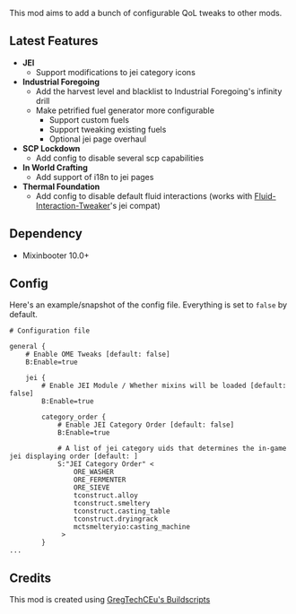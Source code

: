 This mod aims to add a bunch of configurable QoL tweaks to other mods.

## Latest Features
- **JEI**
  - Support modifications to jei category icons
- **Industrial Foregoing**
  - Add the harvest level and blacklist to Industrial Foregoing's infinity drill
  - Make petrified fuel generator more configurable
    - Support custom fuels
    - Support tweaking existing fuels
    - Optional jei page overhaul
- **SCP Lockdown**
  - Add config to disable several scp capabilities
- **In World Crafting**
  - Add support of i18n to jei pages
- **Thermal Foundation**
  - Add config to disable default fluid interactions (works with [Fluid-Interaction-Tweaker](https://github.com/tttsaurus/Fluid-Interaction-Tweaker)'s jei compat)

## Dependency
- Mixinbooter 10.0+

## Config
Here's an example/snapshot of the config file.
Everything is set to `false` by default.
```
# Configuration file

general {
    # Enable OME Tweaks [default: false]
    B:Enable=true

    jei {
        # Enable JEI Module / Whether mixins will be loaded [default: false]
        B:Enable=true

        category_order {
            # Enable JEI Category Order [default: false]
            B:Enable=true

            # A list of jei category uids that determines the in-game jei displaying order [default: ]
            S:"JEI Category Order" <
                ORE_WASHER
                ORE_FERMENTER
                ORE_SIEVE
                tconstruct.alloy
                tconstruct.smeltery
                tconstruct.casting_table
                tconstruct.dryingrack
                mctsmelteryio:casting_machine
             >
        }
...
```

## Credits
This mod is created using [GregTechCEu's Buildscripts](https://github.com/GregTechCEu/Buildscripts)
